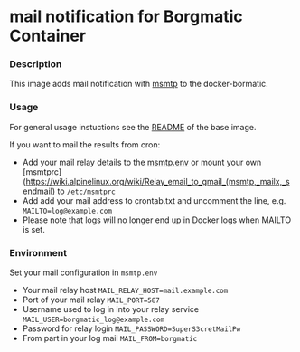 # mail notification for Borgmatic Container 

### Description

This image adds mail notification with [msmtp](https://marlam.de/msmtp/) to the docker-bormatic.

### Usage

For general usage instuctions see the [README](../base/README.md) of the base image.

If you want to mail the results from cron:
* Add your mail relay details to the [msmtp.env](msmtp.env.template) or mount your own [msmtprc](https://wiki.alpinelinux.org/wiki/Relay_email_to_gmail_(msmtp,_mailx,_sendmail) to `/etc/msmtprc`
* Add add your mail address to crontab.txt and uncomment the line, e.g. `MAILTO=log@example.com`
* Please note that logs will no longer end up in Docker logs when MAILTO is set.

### Environment
Set your mail configuration in `msmtp.env`
- Your mail relay host `MAIL_RELAY_HOST=mail.example.com`
- Port of your mail relay `MAIL_PORT=587`
- Username used to log in into your relay service `MAIL_USER=borgmatic_log@example.com`
- Password for relay login   `MAIL_PASSWORD=SuperS3cretMailPw`
- From part in your log mail `MAIL_FROM=borgmatic`
